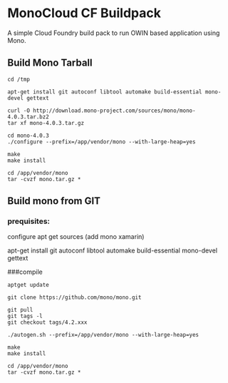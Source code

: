 # MonoCloud CF Buildpack

A simple Cloud Foundry build pack to run OWIN based application using Mono.

## Build Mono Tarball
    cd /tmp
    
    apt-get install git autoconf libtool automake build-essential mono-devel gettext
    
    curl -O http://download.mono-project.com/sources/mono/mono-4.0.3.tar.bz2
    tar xf mono-4.0.3.tar.gz
    
    cd mono-4.0.3
    ./configure --prefix=/app/vendor/mono --with-large-heap=yes
    
    make
    make install
    
    cd /app/vendor/mono
    tar -cvzf mono.tar.gz *




## Build mono from GIT

### prequisites:
configure apt get sources (add mono xamarin)

apt-get install git autoconf libtool automake build-essential mono-devel gettext
    


###compile

    aptget update

    git clone https://github.com/mono/mono.git

    git pull
    git tags -l
    git checkout tags/4.2.xxx

    ./autogen.sh --prefix=/app/vendor/mono --with-large-heap=yes
 
    make
    make install
 
    cd /app/vendor/mono
    tar -cvzf mono.tar.gz *
